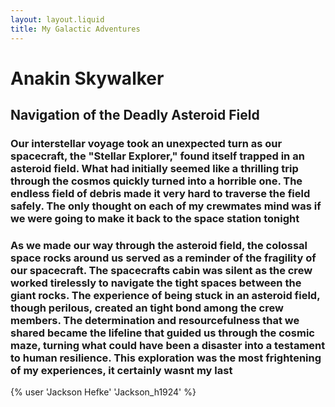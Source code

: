 ```yaml
---
layout: layout.liquid
title: My Galactic Adventures
---
```


# **Anakin Skywalker** #
## Navigation of the Deadly Asteroid Field ##
### Our interstellar voyage took an unexpected turn as our spacecraft, the "Stellar Explorer," found itself trapped in an asteroid field. What had initially seemed like a thrilling trip through the cosmos quickly turned into a horrible one. The endless field of debris made it very hard to traverse the field safely. The only thought on each of my crewmates mind was if we were going to make it back to the space station tonight ###

### As we made our way through the asteroid field, the colossal space rocks around us served as a reminder of the fragility of our spacecraft. The spacecrafts cabin was silent as the crew worked tirelessly to navigate the tight spaces between the giant rocks. The experience of being stuck in an asteroid field, though perilous, created an tight bond among the crew members. The determination and resourcefulness that we shared became the lifeline that guided us through the cosmic maze, turning what could have been a disaster into a testament to human resilience. This exploration was the most frightening of my experiences, it certainly wasnt my last ###
{% user 'Jackson Hefke' 'Jackson_h1924' %}
